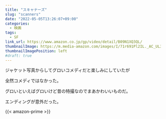 ```yaml
---
title: "スキャナーズ"
slug: "scanners"
date: "2022-05-05T13:26:07+09:00"
categories:
  - 映画
tags:
  - SF
link_url: https://www.amazon.co.jp/gp/video/detail/B09N1XQ3QL/
thumbnailImage: https://m.media-amazon.com/images/I/71r691Pl2IL._AC_UL320_.jpg
thumbnailImagePosition: left
#draft: true
---
```

ジャケット写真からしてグロいコメディだと楽しみにしていたが
<!--more-->
全然コメディではなかった。

グロいといえばグロいけど昔の特撮なのでまあかわいいものだ。

エンディングが意外だった。

{{< amazon-prime >}}
